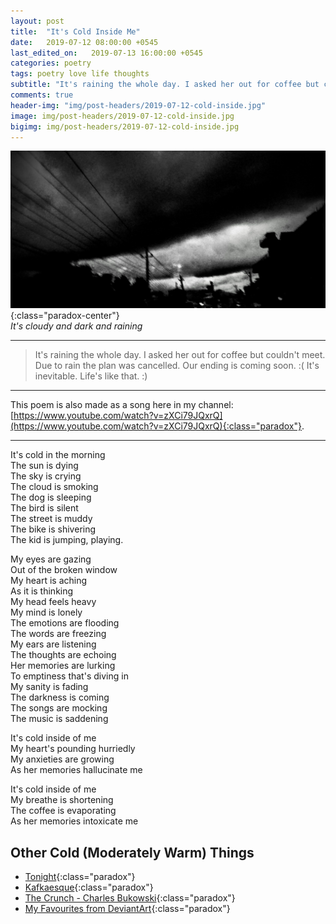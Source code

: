 ```yaml
---
layout: post
title:  "It's Cold Inside Me"
date:   2019-07-12 08:00:00 +0545
last_edited_on:   2019-07-13 16:00:00 +0545
categories: poetry
tags: poetry love life thoughts
subtitle: "It's raining the whole day. I asked her out for coffee but couldn't meet. Due to rain the plan was cancelled. Our ending is coming soon. It's inevitable. Life's like that. :)"
comments: true
header-img: "img/post-headers/2019-07-12-cold-inside.jpg"
image: img/post-headers/2019-07-12-cold-inside.jpg
bigimg: img/post-headers/2019-07-12-cold-inside.jpg
---
```


![Nowhere-Somewhere](/img/post-headers/2019-07-12-cold-inside.jpg){:class="paradox-center"}  
*It's cloudy and dark and raining*

<hr/>

> It's raining the whole day. I asked her out for coffee but couldn't meet. Due to rain the plan was cancelled. Our ending is coming soon. :(
> It's inevitable. Life's like that. :)

<hr/>

This poem is also made as a song here in my channel: [https://www.youtube.com/watch?v=zXCi79JQxrQ](https://www.youtube.com/watch?v=zXCi79JQxrQ){:class="paradox"}.
<hr/>

It's cold in the morning  
The sun is dying  
The sky is crying  
The cloud is smoking  
The dog is sleeping  
The bird is silent  
The street is muddy  
The bike is shivering  
The kid is jumping, playing.  


My eyes are gazing  
Out of the broken window  
My heart is aching  
As it is thinking  
My head feels heavy  
My mind is lonely  
The emotions are flooding  
The words are freezing  
My ears are listening  
The thoughts are echoing  
Her memories are lurking  
To emptiness that's diving in  
My sanity is fading  
The darkness is coming  
The songs are mocking  
The music is saddening  

It's cold inside of me  
My heart's pounding hurriedly  
My anxieties are growing  
As her memories hallucinate me  


It's cold inside of me  
My breathe is shortening  
The coffee is evaporating  
As her memories intoxicate me  


## Other Cold (Moderately Warm) Things
- [Tonight](/poetry/tonight.html){:class="paradox"}
- [Kafkaesque](/writing/kafkaesque.html){:class="paradox"}
- [The Crunch - Charles Bukowski](https://www.youtube.com/watch?v=Sx1RdK8IzSU){:class="paradox"}
- [My Favourites from DeviantArt](https://www.deviantart.com/nishparadox/favourites/){:class="paradox"}
